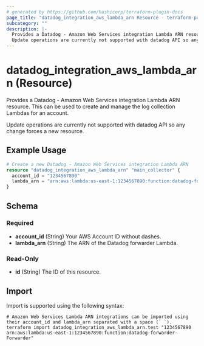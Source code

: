 ```yaml
---
# generated by https://github.com/hashicorp/terraform-plugin-docs
page_title: "datadog_integration_aws_lambda_arn Resource - terraform-provider-datadog"
subcategory: ""
description: |-
  Provides a Datadog - Amazon Web Services integration Lambda ARN resource. This can be used to create and manage the log collection Lambdas for an account.
  Update operations are currently not supported with datadog API so any change forces a new resource.
---
```


# datadog_integration_aws_lambda_arn (Resource)

Provides a Datadog - Amazon Web Services integration Lambda ARN resource. This can be used to create and manage the log collection Lambdas for an account.

Update operations are currently not supported with datadog API so any change forces a new resource.

## Example Usage

```terraform
# Create a new Datadog - Amazon Web Services integration Lambda ARN
resource "datadog_integration_aws_lambda_arn" "main_collector" {
  account_id = "1234567890"
  lambda_arn = "arn:aws:lambda:us-east-1:1234567890:function:datadog-forwarder-Forwarder"
}
```

<!-- schema generated by tfplugindocs -->
## Schema

### Required

- **account_id** (String) Your AWS Account ID without dashes.
- **lambda_arn** (String) The ARN of the Datadog forwarder Lambda.

### Read-Only

- **id** (String) The ID of this resource.

## Import

Import is supported using the following syntax:

```shell
# Amazon Web Services Lambda ARN integrations can be imported using their account_id and lambda_arn separated with a space (` `).
terraform import datadog_integration_aws_lambda_arn.test "1234567890 arn:aws:lambda:us-east-1:1234567890:function:datadog-forwarder-Forwarder"
```
